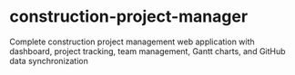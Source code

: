 # construction-project-manager
Complete construction project management web application with dashboard, project tracking, team management, Gantt charts, and GitHub data synchronization
